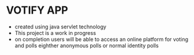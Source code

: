 # VOTIFY APP

- created using java servlet technology
- This project is a work in progress
- on completion users will be able to access an online platform for voting and polls eighther anonymous polls or normal identity polls
